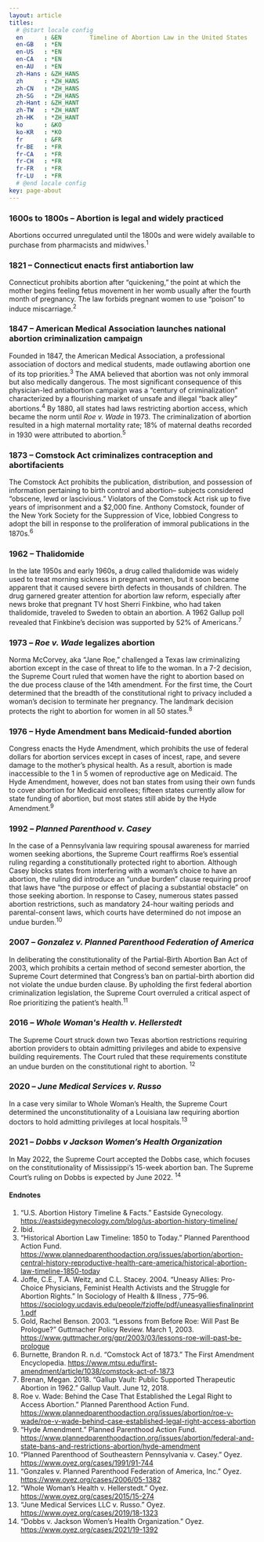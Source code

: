 ```yaml
---
layout: article
titles:
  # @start locale config
  en      : &EN        Timeline of Abortion Law in the United States
  en-GB   : *EN
  en-US   : *EN
  en-CA   : *EN
  en-AU   : *EN
  zh-Hans : &ZH_HANS  
  zh      : *ZH_HANS
  zh-CN   : *ZH_HANS
  zh-SG   : *ZH_HANS
  zh-Hant : &ZH_HANT  
  zh-TW   : *ZH_HANT
  zh-HK   : *ZH_HANT
  ko      : &KO       
  ko-KR   : *KO
  fr      : &FR      
  fr-BE   : *FR
  fr-CA   : *FR
  fr-CH   : *FR
  fr-FR   : *FR
  fr-LU   : *FR
  # @end locale config
key: page-about
---
```


### 1600s to 1800s – Abortion is legal and widely practiced
Abortions occurred unregulated until the 1800s and were widely available to purchase from pharmacists and midwives.<sup>1</sup>

### 1821 – Connecticut enacts first antiabortion law
Connecticut prohibits abortion after “quickening,” the point at which the mother begins feeling fetus movement in her womb usually after the fourth month of pregnancy. The law forbids pregnant women to use “poison” to induce miscarriage.<sup>2</sup>

### 1847 – American Medical Association launches national abortion criminalization campaign
Founded in 1847, the American Medical Association, a professional association of doctors and medical students, made outlawing abortion one of its top priorities.<sup>3</sup> The AMA believed that abortion was not only immoral but also medically dangerous. The most significant consequence of this physician-led antiabortion campaign was a “century of criminalization” characterized by a flourishing market of unsafe and illegal “back alley” abortions.<sup>4</sup> By 1880, all states had laws restricting abortion access, which became the norm until *Roe v. Wade* in 1973. The criminalization of abortion resulted in a high maternal mortality rate; 18% of maternal deaths recorded in 1930 were attributed to abortion.<sup>5</sup>

### 1873 – Comstock Act criminalizes contraception and abortifacients
The Comstock Act prohibits the publication, distribution, and possession of information pertaining to birth control and abortion– subjects considered “obscene, lewd or lascivious.” Violators of the Comstock Act risk up to five years of imprisonment and a $2,000 fine. Anthony Comstock, founder of the New York Society for the Suppression of Vice, lobbied Congress to adopt the bill in response to the proliferation of immoral publications in the 1870s.<sup>6</sup>

### 1962 – Thalidomide
In the late 1950s and early 1960s, a drug called thalidomide was widely used to treat morning sickness in pregnant women, but it soon became apparent that it caused severe birth defects in thousands of children. The drug garnered greater attention for abortion law reform, especially after news broke that pregnant TV host Sherri Finkbine, who had taken thalidomide, traveled to Sweden to obtain an abortion. A 1962 Gallup poll revealed that Finkbine’s decision was supported by 52% of Americans.<sup>7</sup>

### 1973 – *Roe v. Wade* legalizes abortion
Norma McCorvey, aka “Jane Roe,” challenged a Texas law criminalizing abortion except in the case of threat to life to the woman. In a 7-2 decision, the Supreme Court ruled that women have the right to abortion based on the due process clause of the 14th amendment. For the first time, the Court determined that the breadth of the constitutional right to privacy included a woman’s decision to terminate her pregnancy. The landmark decision protects the right to abortion for women in all 50 states.<sup>8</sup>


### 1976 – Hyde Amendment bans Medicaid-funded abortion
Congress enacts the Hyde Amendment, which prohibits the use of federal dollars for abortion services except in cases of incest, rape, and severe damage to the mother’s physical health. As a result, abortion is made inaccessible to the 1 in 5 women of reproductive age on Medicaid. The Hyde Amendment, however, does not ban states from using their own funds to cover abortion for Medicaid enrollees; fifteen states currently allow for state funding of abortion, but most states still abide by the Hyde Amendment.<sup>9</sup>

### 1992 – *Planned Parenthood v. Casey*
In the case of a Pennsylvania law requiring spousal awareness for married women seeking abortions, the Supreme Court reaffirms Roe’s essential ruling regarding a constitutionally protected right to abortion. Although Casey blocks states from interfering with a woman’s choice to have an abortion, the ruling did introduce an “undue burden” clause requiring proof that laws have “the purpose or effect of placing a substantial obstacle” on those seeking abortion. In response to Casey, numerous states passed abortion restrictions, such as mandatory 24-hour waiting periods and parental-consent laws, which courts have determined do not impose an undue burden.<sup>10</sup>

### 2007 – *Gonzalez v. Planned Parenthood Federation of America*
In deliberating the constitutionality of the Partial-Birth Abortion Ban Act of 2003, which prohibits a certain method of second semester abortion, the Supreme Court determined that Congress’s ban on partial-birth abortion did not violate the undue burden clause. By upholding the first federal abortion criminalization legislation, the Supreme Court overruled a critical aspect of Roe prioritizing the patient’s health.<sup>11</sup>

### 2016 – *Whole Woman's Health v. Hellerstedt*
The Supreme Court struck down two Texas abortion restrictions requiring abortion providers to obtain admitting privileges and abide to expensive building requirements. The Court ruled that these requirements constitute an undue burden on the constitutional right to abortion. <sup>12</sup>

### 2020 – *June Medical Services v. Russo*
In a case very similar to Whole Woman’s Health, the Supreme Court determined the unconstitutionality of a Louisiana law requiring abortion doctors to hold admitting privileges at local hospitals.<sup>13</sup>

### 2021 – *Dobbs v Jackson Women’s Health Organization*
In May 2022, the Supreme Court accepted the Dobbs case, which focuses on the constitutionality of Mississippi’s 15-week abortion ban. The Supreme Court’s ruling on Dobbs is expected by June 2022. <sup>14</sup>

#### Endnotes
1.  “U.S. Abortion History Timeline & Facts.” Eastside Gynecology. https://eastsidegynecology.com/blog/us-abortion-history-timeline/ 
2.  Ibid.
3.  “Historical Abortion Law Timeline: 1850 to Today.” Planned Parenthood Action Fund. https://www.plannedparenthoodaction.org/issues/abortion/abortion-central-history-reproductive-health-care-america/historical-abortion-law-timeline-1850-today 
4.  Joffe, C.E., T.A. Weitz, and C.L. Stacey. 2004. “Uneasy Allies: Pro-Choice Physicians, Feminist Health Activists and the Struggle for Abortion Rights.” In Sociology of Health & Illness , 775–96. https://sociology.ucdavis.edu/people/fzjoffe/pdf/uneasyalliesfinalinprint1.pdf 
5.  Gold, Rachel Benson. 2003. “Lessons from Before Roe: Will Past Be Prologue?” Guttmacher Policy Review. March 1, 2003. https://www.guttmacher.org/gpr/2003/03/lessons-roe-will-past-be-prologue 
6.  Burnette, Brandon R. n.d. “Comstock Act of 1873.” The First Amendment Encyclopedia. https://www.mtsu.edu/first-amendment/article/1038/comstock-act-of-1873 
7.  Brenan, Megan. 2018. “Gallup Vault: Public Supported Therapeutic Abortion in 1962.” Gallup Vault. June 12, 2018. 
8.  Roe v. Wade: Behind the Case That Established the Legal Right to Access Abortion.” Planned Parenthood Action Fund. https://www.plannedparenthoodaction.org/issues/abortion/roe-v-wade/roe-v-wade-behind-case-established-legal-right-access-abortion 
9.  “Hyde Amendment.” Planned Parenthood Action Fund. https://www.plannedparenthoodaction.org/issues/abortion/federal-and-state-bans-and-restrictions-abortion/hyde-amendment 
10.  “Planned Parenthood of Southeastern Pennsylvania v. Casey.” Oyez. https://www.oyez.org/cases/1991/91-744 
11.  “Gonzales v. Planned Parenthood Federation of America, Inc.” Oyez. https://www.oyez.org/cases/2006/05-1382 
12.  “Whole Woman’s Health v. Hellerstedt.” Oyez. https://www.oyez.org/cases/2015/15-274 
13.  “June Medical Services LLC v. Russo.” Oyez. https://www.oyez.org/cases/2019/18-1323 
14.  “Dobbs v. Jackson Women’s Health Organization.” Oyez. https://www.oyez.org/cases/2021/19-1392 

